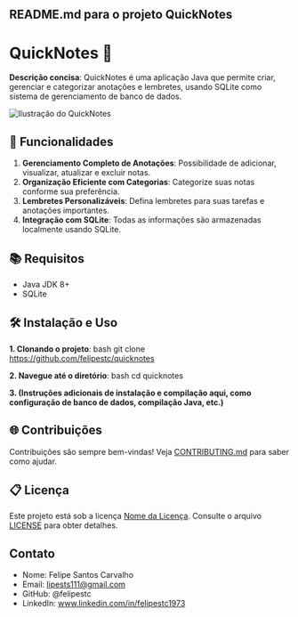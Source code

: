 ## README.md para o projeto QuickNotes

# QuickNotes 📝

**Descrição concisa**: QuickNotes é uma aplicação Java que permite criar, gerenciar e categorizar anotações e lembretes, usando SQLite como sistema de gerenciamento de banco de dados.

![Ilustração do QuickNotes](https://encrypted-tbn0.gstatic.com/images?q=tbn:ANd9GcQ1dFl_8i6Ev4mDkbVpv0fJs9qjoIzvMHaCRQ&usqp=CAU) 

## 🚀 Funcionalidades

1. **Gerenciamento Completo de Anotações**: Possibilidade de adicionar, visualizar, atualizar e excluir notas.
2. **Organização Eficiente com Categorias**: Categorize suas notas conforme sua preferência.
3. **Lembretes Personalizáveis**: Defina lembretes para suas tarefas e anotações importantes.
4. **Integração com SQLite**: Todas as informações são armazenadas localmente usando SQLite.

## 📚 Requisitos

- Java JDK 8+
- SQLite

## 🛠️ Instalação e Uso

**1. Clonando o projeto**:
bash
git clone https://github.com/felipestc/quicknotes


**2. Navegue até o diretório**:
bash
cd quicknotes


**3. (Instruções adicionais de instalação e compilação aqui, como configuração de banco de dados, compilação Java, etc.)**

## 🌐 Contribuições

Contribuições são sempre bem-vindas! Veja [CONTRIBUTING.md](CONTRIBUTING.md) para saber como ajudar.

## 📋 Licença

Este projeto está sob a licença [Nome da Licença](LINK_PARA_LICENÇA). Consulte o arquivo [LICENSE](LICENSE) para obter detalhes.

## Contato

- Nome: Felipe Santos Carvalho
- Email: lipests111@gmail.com
- GitHub: @felipestc
- LinkedIn: www.linkedin.com/in/felipestc1973




